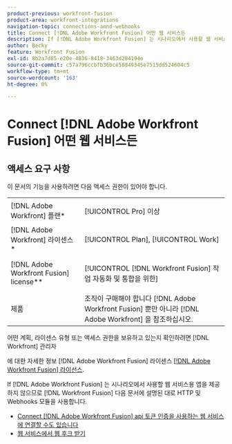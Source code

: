 ```yaml
---
product-previous: workfront-fusion
product-area: workfront-integrations
navigation-topic: connections-annd-webhooks
title: Connect [!DNL Adobe Workfront Fusion] 어떤 웹 서비스든
description: If [!DNL Adobe Workfront Fusion] 는 시나리오에서 사용할 웹 서비스용 앱을 제공하지 않으므로 [!DNL Workfront Fusion] 이 문서에 설명된 대로 HTTP 및 Webhooks 모듈을 사용합니다.
author: Becky
feature: Workfront Fusion
exl-id: 8b2a7d85-e20e-4836-8418-3463d284194e
source-git-commit: c57a796ccbfb36bce58d49345e7515dd524604c5
workflow-type: tm+mt
source-wordcount: '163'
ht-degree: 0%

---
```


# Connect [!DNL Adobe Workfront Fusion] 어떤 웹 서비스든

## 액세스 요구 사항

이 문서의 기능을 사용하려면 다음 액세스 권한이 있어야 합니다.

<table style="table-layout:auto">
 <col> 
 <col> 
 <tbody> 
  <tr> 
   <td role="rowheader">[!DNL Adobe Workfront] 플랜*</td> 
   <td> <p>[!UICONTROL Pro] 이상</p> </td> 
  </tr> 
  <tr data-mc-conditions=""> 
   <td role="rowheader">[!DNL Adobe Workfront] 라이센스*</td> 
   <td> <p>[!UICONTROL Plan], [!UICONTROL Work]</p> </td> 
  </tr> 
  <tr> 
   <td role="rowheader">[!DNL Adobe Workfront Fusion] license**</td> 
   <td> <p>[!UICONTROL [!DNL Workfront Fusion] 작업 자동화 및 통합을 위한] </p> </td> 
  </tr> 
  <tr> 
   <td role="rowheader">제품</td> 
   <td>조직이 구매해야 합니다 [!DNL Adobe Workfront Fusion] 뿐만 아니라 [!DNL Adobe Workfront] 을 참조하십시오.</td> 
  </tr> 
 </tbody> 
</table>

어떤 계획, 라이센스 유형 또는 액세스 권한을 보유하고 있는지 확인하려면 [!DNL Workfront] 관리자

에 대한 자세한 정보 [!DNL Adobe Workfront Fusion] 라이센스 [[!DNL Adobe Workfront Fusion] 라이선스](../../workfront-fusion/get-started/license-automation-vs-integration.md).

If [!DNL Adobe Workfront Fusion] 는 시나리오에서 사용할 웹 서비스용 앱을 제공하지 않으므로 [!DNL Workfront Fusion] 다음 문서에 설명된 대로 HTTP 및 Webhooks 모듈을 사용합니다.

* [Connect [!DNL Adobe Workfront Fusion] api 토큰 인증을 사용하는 웹 서비스에 연결할 수도 있습니다](../../workfront-fusion/connections/connect-wf-web-service-uses-api-token-auth.md)
* [웹 서비스에서 웹 후크 받기](../../workfront-fusion/connections/receive-a-webhook-from-a-web-service.md)
